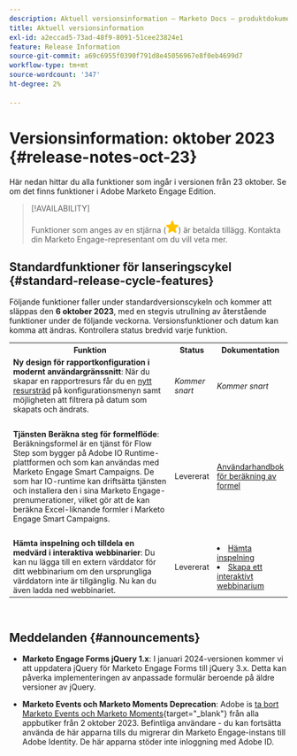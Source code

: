 ```yaml
---
description: Aktuell versionsinformation – Marketo Docs – produktdokumentation
title: Aktuell versionsinformation
exl-id: a2eccad5-73ad-48f9-8091-51cee23824e1
feature: Release Information
source-git-commit: a69c6955f0390f791d8e45056967e8f0eb4699d7
workflow-type: tm+mt
source-wordcount: '347'
ht-degree: 2%

---
```


# Versionsinformation: oktober 2023 {#release-notes-oct-23}

Här nedan hittar du alla funktioner som ingår i versionen från 23 oktober. Se om det finns funktioner i Adobe Marketo Engage Edition.

>[!AVAILABILITY]
>
>Funktioner som anges av en stjärna (![stjärna](assets/yellow-star.png)) är betalda tillägg. Kontakta din Marketo Engage-representant om du vill veta mer.

## Standardfunktioner för lanseringscykel {#standard-release-cycle-features}

Följande funktioner faller under standardversionscykeln och kommer att släppas den **6 oktober 2023**, med en stegvis utrullning av återstående funktioner under de följande veckorna. Versionsfunktioner och datum kan komma att ändras. Kontrollera status bredvid varje funktion.

<table style="table-layout:auto"> 
 <tbody> 
  <tr> 
   <th style="width:65%">Funktion</th> 
   <th style="width:10%">Status</th>
   <th style="width:25%">Dokumentation</th>
  </tr> 
  <tr> 
   <td><strong>Ny design för rapportkonfiguration i modernt användargränssnitt</strong>: När du skapar en rapportresurs får du en <a href="https://nation.marketo.com/t5/product-blogs/analytic-modal-updates/ba-p/340321" target="_blank">nytt resursträd</a> på konfigurationsmenyn samt möjligheten att filtrera på datum som skapats och ändrats.</td> 
   <td><i>Kommer snart</i></td>
   <td><i>Kommer snart</i></td>
  </tr>
   <tr> 
   <td> </td> 
   <td> </td>
   <td> </td>
  </tr>
  </tr>
   <tr> 
   <td><strong>Tjänsten Beräkna steg för formelflöde</strong>: Beräkningsformel är en tjänst för Flow Step som bygger på Adobe IO Runtime-plattformen och som kan användas med Marketo Engage Smart Campaigns. De som har IO-runtime kan driftsätta tjänsten och installera den i sina Marketo Engage-prenumerationer, vilket gör att de kan beräkna Excel-liknande formler i Marketo Engage Smart Campaigns.</td> 
   <td>Levererat</td>
   <td><a href="https://nation.marketo.com/t5/product-documents/compute-formula-user-guide/ta-p/340633" target="_blank">Användarhandbok för beräkning av formel</a></td>
  </tr>
  <tr> 
   <td> </td> 
   <td> </td>
   <td> </td>
  </tr>
  </tr>
   <tr> 
   <td><strong>Hämta inspelning och tilldela en medvärd i interaktiva webbinarier</strong>: Du kan nu lägga till en extern värddator för ditt webbinarium om den ursprungliga värddatorn inte är tillgänglig. Nu kan du även ladda ned webbinariet.</td> 
   <td>Levererat</td>
   <td><li><a href="/help/marketo/product-docs/demand-generation/events/interactive-webinars/event-workflows.md#webinar-recording" target="_blank">Hämta inspelning</a></li>
   <li><a href="/help/marketo/product-docs/demand-generation/events/interactive-webinars/create-an-interactive-webinar.md" target="_blank">Skapa ett interaktivt webbinarium</a></li></td>
  </tr>
 </tbody> 
</table>
<br/>

## Meddelanden {#announcements}

* **Marketo Engage Forms jQuery 1.x**: I januari 2024-versionen kommer vi att uppdatera jQuery för Marketo Engage Forms till jQuery 3.x. Detta kan påverka implementeringen av anpassade formulär beroende på äldre versioner av jQuery.

* **Marketo Events och Marketo Moments Deprecation**: Adobe is [ta bort Marketo Events och Marketo Moments](https://nation.marketo.com/t5/product-discussions/marketo-events-app-and-marketo-moments-app-end-of-life/m-p/340712/highlight/true#M193869){target="_blank"} från alla appbutiker från 2 oktober 2023. Befintliga användare - du kan fortsätta använda de här apparna tills du migrerar din Marketo Engage-instans till Adobe Identity. De här apparna stöder inte inloggning med Adobe ID.
